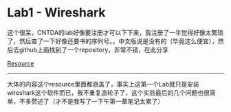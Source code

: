 # Lab1 - Wireshark

<!--more-->

这个很呆，CNTDA的lab好像要注册才可以下下来，我注册了一半觉得好像太繁琐了，然后查了一下好像还要书的序列号。。中文版说是没有的（毕竟这么便宜），然后去github上面找到了一个repository，非常不错，在此分享

[Resource](https://github.com/vacanthu/Computer-Networking-A-Top-Down-Approach-NOTES)

---

大体的内容这个resource里面都涵盖了，事实上这第一个Lab就只是安装wireshark这个软件而已，我不重复造轮子了，这个实验最后的几个问题也很简单，不多赘述了（才不是我写了一下午第一章笔记太累了）


